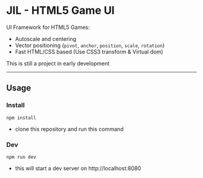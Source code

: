 # JIL - HTML5 Game UI

UI Framework for HTML5 Games:
 * Autoscale and centering
 * Vector positioning (`pivot`, `anchor`, `position`, `scale`, `rotation`)
 * Fast HTML/CSS based (Use CSS3 transform & Virtual dom)

This is still a project in early development

---

## Usage

### Install
```
npm install
```
 - clone this repository and run this command

### Dev
```
npm run dev
```
 - this will start a dev server on http://localhost:8080
